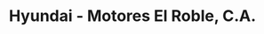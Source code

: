---
title: "Hyundai - Motores El Roble, C.A."
url: /ciudad-guayana-san-felix/hyundai-motores-el-roble-c-a/
shop: coche
---